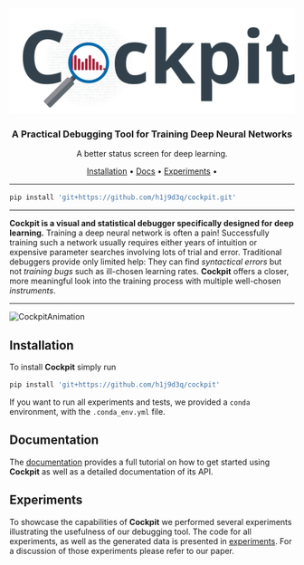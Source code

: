 <!-- PROJECT LOGO -->
<br />
<p align="center">
<a href="#"><img src="docs/source/_static/Banner.svg" alt="Logo"/></a>
  <h3 align="center">A Practical Debugging Tool for Training Deep Neural Networks</h3>

  <p align="center">
    A better status screen for deep learning.
  </p>
</p>

<p align="center">
  <a href="#installation">Installation</a> •
  <a href="https://h1j9d3q.github.io/cockpit/">Docs</a> •
  <a href="experiments/">Experiments</a> •
</p>

---

```bash
pip install 'git+https://github.com/h1j9d3q/cockpit.git'
```

---

**Cockpit is a visual and statistical debugger specifically designed for deep learning.** Training a deep neural network is often a pain! Successfully training such a network usually requires either years of intuition or expensive parameter searches involving lots of trial and error. Traditional debuggers provide only limited help: They can find *syntactical errors* but not *training bugs* such as ill-chosen learning rates. **Cockpit** offers a closer, more meaningful look into the training process with multiple well-chosen *instruments*.

---

![CockpitAnimation](docs/source/_static/showcase.gif)

<!-- Installation -->
## Installation

To install **Cockpit** simply run

```bash
pip install 'git+https://github.com/h1j9d3q/cockpit'
```

If you want to run all experiments and tests, we provided a `conda` environment, with the `.conda_env.yml` file.

<!-- Documentation -->
## Documentation

The [documentation](https://h1j9d3q.github.io/cockpit/) provides a full tutorial on how to get started using **Cockpit** as well as a detailed documentation of its API.

<!-- Experiments -->
## Experiments

To showcase the capabilities of **Cockpit** we performed several experiments illustrating the usefulness of our debugging tool. The code for all experiments, as well as the generated data is presented in [experiments](experiments/). For a discussion of those experiments please refer to our paper.
